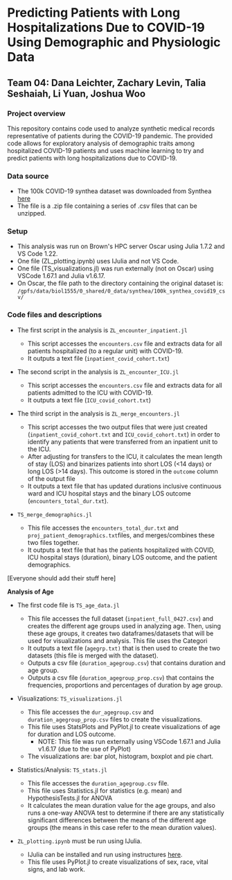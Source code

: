 # Predicting Patients with Long Hospitalizations Due to COVID-19 Using Demographic and Physiologic Data
## Team 04: Dana Leichter, Zachary Levin, Talia Seshaiah, Li Yuan, Joshua Woo

### Project overview
This repository contains code used to analyze synthetic medical records representative of patients during the COVID-19 pandemic. The provided code allows for exploratory analysis of demographic traits among hospitalized COVID-19 patients and uses machine learning to try and predict patients with long hospitalizations due to COVID-19.

### Data source

- The 100k COVID-19 synthea dataset was downloaded from Synthea [here](https://synthea.mitre.org/downloads)
- The file is a .zip file containing a series of .csv files that can be unzipped.

### Setup

- This analysis was run on Brown's HPC server Oscar using Julia 1.7.2 and VS Code 1.22.
- One file (ZL_plotting.ipynb) uses IJulia and not VS Code.
- One file (TS_visualizations.jl) was run externally (not on Oscar) using VSCode 1.67.1 and Julia v1.6.17.
- On Oscar, the file path to the directory containing the original dataset is: `/gpfs/data/biol1555/0_shared/0_data/synthea/100k_synthea_covid19_csv/`

### Code files and descriptions

- The first script in the analysis is `ZL_encounter_inpatient.jl`
  - This script accesses the `encounters.csv` file and extracts data for all patients hospitalized (to a regular unit) with COVID-19.
  - It outputs a text file (`inpatient_covid_cohort.txt`)
- The second script in the analysis is `ZL_encounter_ICU.jl`
  - This script accesses the `encounters.csv` file and extracts data for all patients admitted to the ICU with COVID-19.
  - It outputs a text file (`ICU_covid_cohort.txt`)
- The third script in the analysis is `ZL_merge_encounters.jl`
  - This script accesses the two output files that were just created (`inpatient_covid_cohort.txt` and `ICU_covid_cohort.txt`) in order to identify any patients that were transferred from an inpatient unit to the ICU.
  - After adjusting for transfers to the ICU, it calculates the mean length of stay (LOS) and binarizes patients into short LOS (<14 days) or long LOS (>14 days). This outcome is stored in the `outcome` column of the output file
  - It outputs a text file that has updated durations inclusive continuous ward and ICU hospital stays and the binary LOS outcome (`encounters_total_dur.txt`).


- `TS_merge_demographics.jl`
  - This file accesses the `encounters_total_dur.txt` and `proj_patient_demographics.txt`files, and merges/combines these two files together. 
  - It outputs a text file that has the patients hospitalized with COVID, ICU hospital stays (duration), binary LOS outcome, and the patient demographics. 

[Everyone should add their stuff here]

**Analysis of Age**
- The first code file is `TS_age_data.jl`
  - This file accesses the full dataset (`inpatient_full_0427.csv`) and creates the different age groups used in analyzing age. Then, using these age groups, it creates two dataframes/datasets that will be used for visualizations and analysis. This file uses the Categori
  - It outputs a text file (`agegrp.txt)` that is then used to create the two datasets (this file is merged with the dataset).
  - Outputs a csv file (`duration_agegroup.csv`) that contains duration and age group. 
  - Outputs a csv file (`duration_agegroup_prop.csv`) that contains the frequencies, proportions and percentages of duration by age group. 
- Visualizations: `TS_visualizations.jl` 
  - This file accesses the `dur_agegroup.csv` and `duration_agegroup_prop.csv` files to create the visualizations. 
  - This file uses StatsPlots and PyPlot.jl to create visualizations of age for duration and LOS outcome.
    - NOTE: This file was run externally using VSCode 1.67.1 and Julia v1.6.17 (due to the use of PyPlot)
  - The visualizations are: bar plot, histogram, boxplot and pie chart. 
- Statistics/Analysis: `TS_stats.jl` 
  - This file accesses the `duration_agegroup.csv` file. 
  - This file uses Statistics.jl for statistics (e.g. mean) and HypothesisTests.jl for ANOVA
  - It calculates the mean duration value for the age groups, and also runs a one-way ANOVA test to determine if there are any statistically significant differences between the means of the different age groups (the means in this case refer to the mean duration values).



- `ZL_plotting.ipynb` must be run using IJulia.
  - IJulia can be installed and run using instructures [here](https://github.com/JuliaLang/IJulia.jl).
  - This file uses PyPlot.jl to create visualizations of sex, race, vital signs, and lab work.
